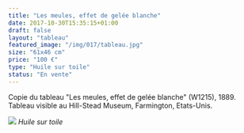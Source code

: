 ```yaml
---
title: "Les meules, effet de gelée blanche"
date: 2017-10-30T15:35:15+01:00
draft: false
layout: "tableau"
featured_image: "/img/017/tableau.jpg"
size: "61x46 cm"
price: "100 €"
type: "Huile sur toile"
status: "En vente"
---
```


Copie du tableau "Les meules, effet de gelée blanche" (W1215), 1889. Tableau visible au Hill-Stead Museum, Farmington, Etats-Unis.

![](/img/017/tableau.jpg)
*Huile sur toile*